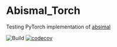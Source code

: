 # Abismal_Torch
Testing PyTorch implementation of [absimal](https://github.com/rs-station/abismal)

![Build](https://github.com/rs-station/reciprocalspaceship/workflows/Build/badge.svg)
[![codecov](https://codecov.io/gh/DorisMai/abismal_torch/graph/badge.svg?token=VS8SANGY1B)](https://codecov.io/gh/DorisMai/abismal_torch)

